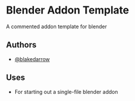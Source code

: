 # Blender Addon Template

A commented addon template for blender


## Authors

- [@blakedarrow](https://www.github.com/blakedarrow)


## Uses

- For starting out a single-file blender addon
